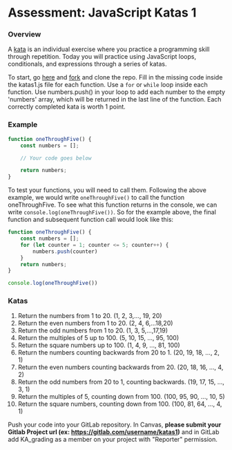 # Assessment: JavaScript Katas 1 #

### Overview ###

A [kata](https://en.wikipedia.org/wiki/Kata_(programming)) is an individual exercise where you practice a programming skill through repetition. Today you will practice using JavaScript loops, conditionals, and expressions through a series of katas.

To start, go [here](https://gitlab.com/kenzie-academy/se/fe/getting-started-with-javascript/s_js-katas-1) and [fork](https://docs.gitlab.com/ee/gitlab-basics/fork-project.html) and clone the repo.
Fill in the missing code inside the katas1.js file for each function. Use a `for` or `while` loop inside each function.  Use numbers.push() in your loop to add each 
number to the empty 'numbers' array, which will be returned in the last line of the function.  Each correctly completed kata is worth 1 point.

### Example ###

```js
function oneThroughFive() {
    const numbers = [];

    // Your code goes below

    return numbers;
}
```

To test your functions, you will need to call them. Following the above example, 
we would write `oneThroughFive()` to call the function oneThroughFive. To see 
what this function returns in the console, we can write `console.log(oneThroughFive())`.
So for the example above, the final function and subsequent function call would look
like this:

```js
function oneThroughFive() {
    const numbers = [];
    for (let counter = 1; counter <= 5; counter++) {
        numbers.push(counter)
    }
    return numbers;
}

console.log(oneThroughFive())
```


### Katas

1.  Return the numbers from 1 to 20. (1, 2, 3,..., 19, 20)
2.  Return the even numbers from 1 to 20. (2, 4, 6,...18,20)
3.  Return the odd numbers from 1 to 20. (1, 3, 5,...,17,19)
4.  Return the multiples of 5 up to 100. (5, 10, 15, ..., 95, 100)
5.  Return the square numbers up to 100. (1, 4, 9, ..., 81, 100)
6.  Return the numbers counting backwards from 20 to 1. (20, 19, 18, ..., 2, 1)
7.  Return the even numbers counting backwards from 20. (20, 18, 16, ..., 4, 2)
8.  Return the odd numbers from 20 to 1, counting backwards. (19, 17, 15, ..., 3, 1)
9.  Return the multiples of 5, counting down from 100. (100, 95, 90, ..., 10, 5)
10.  Return the square numbers, counting down from 100. (100, 81, 64, ..., 4, 1)

Push your code into your GitLab repository. In Canvas, **please submit your Gitlab 
Project url (ex: https://gitlab.com/username/katas1)** and in GitLab add KA_grading
as a member on your project with "Reporter" permission.